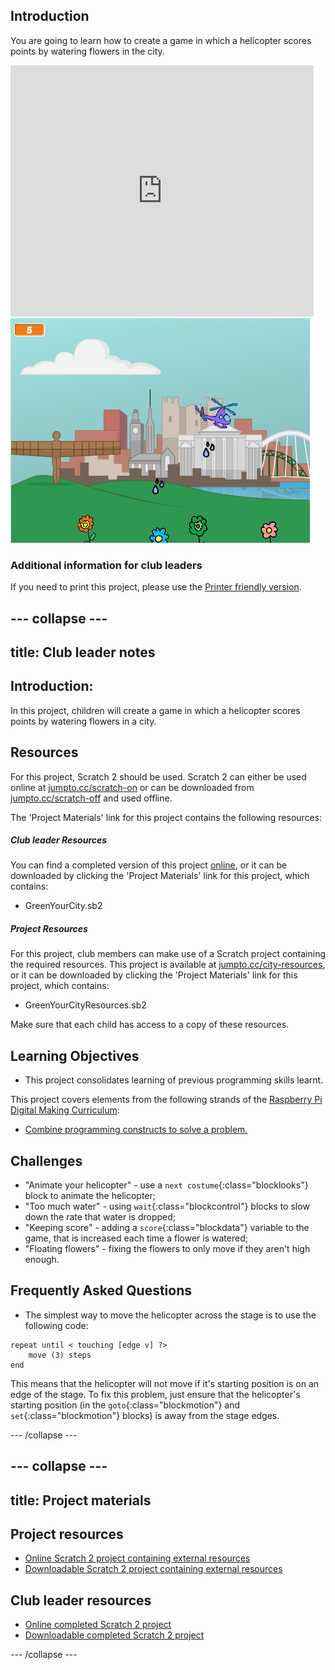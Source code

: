 ## Introduction

You are going to learn how to create a game in which a helicopter scores points by watering flowers in the city.

<div class="scratch-preview">
  <iframe allowtransparency="true" width="485" height="402" src="https://scratch.mit.edu/projects/embed/110929020/?autostart=false" frameborder="0"></iframe>
  <img src="images/flowers-final.png">
</div>

### Additional information for club leaders

If you need to print this project, please use the [Printer friendly version](https://projects.raspberry-pi.org/en/projects/green-your-city/print).


--- collapse ---
---
title: Club leader notes
---


## Introduction:
In this project, children will create a game in which a helicopter scores points by watering flowers in a city.

## Resources
For this project, Scratch 2 should be used. Scratch 2 can either be used online at [jumpto.cc/scratch-on](http://jumpto.cc/scratch-on) or can be downloaded from [jumpto.cc/scratch-off](http://jumpto.cc/scratch-off) and used offline.

The 'Project Materials' link for this project contains the following resources:

##### Club leader Resources

You can find a completed version of this project <a href="http://scratch.mit.edu/projects/110929020/#editor">online</a>, or it can be downloaded by clicking the 'Project Materials' link for this project, which contains:

+ GreenYourCity.sb2

##### Project Resources

For this project, club members can make use of a Scratch project containing the required resources. This project is available at [jumpto.cc/city-resources](http://jumpto.cc/city-resources), or it can be downloaded by clicking the 'Project Materials' link for this project, which contains:

+ GreenYourCityResources.sb2

Make sure that each child has access to a copy of these resources.

## Learning Objectives
+ This project consolidates learning of previous programming skills learnt.

This project covers elements from the following strands of the [Raspberry Pi Digital Making Curriculum](http://rpf.io/curriculum):

+ [Combine programming constructs to solve a problem.](https://www.raspberrypi.org/curriculum/programming/builder)

## Challenges
+ "Animate your helicopter" - use a `next costume`{:class="blocklooks"} block to animate the helicopter;
+ "Too much water" - using `wait`{:class="blockcontrol"} blocks to slow down the rate that water is dropped;
+ "Keeping score" - adding a `score`{:class="blockdata"} variable to the game, that is increased each time a flower is watered;
+ "Floating flowers" - fixing the flowers to only move if they aren't high enough.

## Frequently Asked Questions
+ The simplest way to move the helicopter across the stage is to use the following code:

```scratch
repeat until < touching [edge v] ?>
	move (3) steps
end
```

This means that the helicopter will not move if it's starting position is on an edge of the stage. To fix this problem, just ensure that the helicopter's starting position (in the `goto`{:class="blockmotion"} and `set`{:class="blockmotion"} blocks) is away from the stage edges.

--- /collapse ---


--- collapse ---
---
title: Project materials
---
## Project resources
* [Online Scratch 2 project containing external resources](http://jumpto.cc/city-resources)
* [Downloadable Scratch 2 project containing external resources](resources/GreenYourCityResources.sb2)

## Club leader resources
* [Online completed Scratch 2 project](http://scratch.mit.edu/projects/110929020/#editor)
* [Downloadable completed Scratch 2 project](resources/GreenYourCity.sb2)

--- /collapse ---